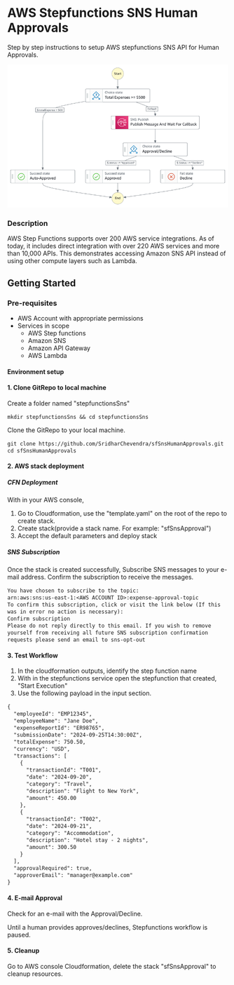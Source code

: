 # AWS Stepfunctions SNS Human Approvals

Step by step instructions to setup AWS stepfunctions SNS API for Human Approvals.

![Sample Workflow](Images/stepfunctions_graph_flow.png)

### Description
AWS Step Functions supports over 200 AWS service integrations. As of today, it includes direct integration with over 220 AWS services and more than 10,000 APIs. This demonstrates accessing Amazon SNS API instead of using other compute layers such as Lambda.

## Getting Started
### Pre-requisites
* AWS Account with appropriate permissions
* Services in scope
  - AWS Step functions
  - Amazon SNS
  - Amazon API Gateway
  - AWS Lambda
  
#### Environment setup
#### 1. Clone GitRepo to local machine
Create a folder named "stepfunctionsSns"

```
mkdir stepfunctionsSns && cd stepfunctionsSns

```
Clone the GitRepo to your local machine.
```
git clone https://github.com/SridharChevendra/sfSnsHumanApprovals.git
cd sfSnsHumanApprovals
```
#### 2. AWS stack deployment
##### CFN Deployment
With in your AWS console,
1. Go to Cloudformation, use the "template.yaml" on the root of the repo to create stack.
2. Create stack(provide a stack name. For example: "sfSnsApproval")
3. Accept the default parameters and deploy stack

##### SNS Subscription
Once the stack is created successfully, Subscribe SNS messages to your e-mail address.
Confirm the subscription to receive the messages.
```
You have chosen to subscribe to the topic: 
arn:aws:sns:us-east-1:<AWS ACCOUNT ID>:expense-approval-topic
To confirm this subscription, click or visit the link below (If this was in error no action is necessary): 
Confirm subscription
Please do not reply directly to this email. If you wish to remove yourself from receiving all future SNS subscription confirmation requests please send an email to sns-opt-out
```

#### 3. Test Workflow
1. In the cloudformation outputs, identify the step function name
2. With in the stepfunctions service open the stepfunction that created, "Start Execution"
3. Use the following payload in the input section.
```
{
  "employeeId": "EMP12345",
  "employeeName": "Jane Doe",
  "expenseReportId": "ER98765",
  "submissionDate": "2024-09-25T14:30:00Z",
  "totalExpense": 750.50,
  "currency": "USD",
  "transactions": [
    {
      "transactionId": "T001",
      "date": "2024-09-20",
      "category": "Travel",
      "description": "Flight to New York",
      "amount": 450.00
    },
    {
      "transactionId": "T002",
      "date": "2024-09-21",
      "category": "Accommodation",
      "description": "Hotel stay - 2 nights",
      "amount": 300.50
    }
  ],
  "approvalRequired": true,
  "approverEmail": "manager@example.com"
}
```
#### 4. E-mail Approval
Check for an e-mail with the Approval/Decline. 

Until a human provides approves/declines, Stepfunctions workflow is paused.

#### 5. Cleanup
Go to AWS console Cloudformation, delete the stack "sfSnsApproval" to cleanup resources.



